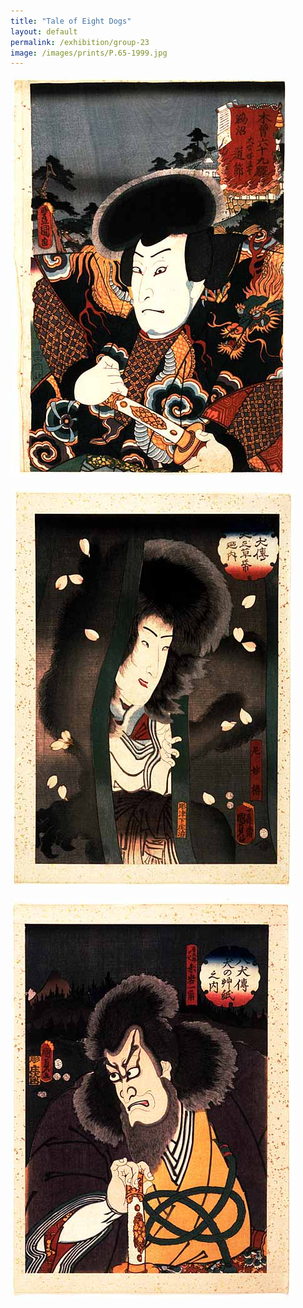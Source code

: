 ```yaml
---
title: "Tale of Eight Dogs"
layout: default
permalink: /exhibition/group-23
image: /images/prints/P.65-1999.jpg
---
```


[![Kunisada Image](/images/prints/P.65-1999.jpg)](KUN/kunp65.htm)[  
](thumb1.htm)

[![Kunisada Image](/images/prints/P.68-1999.jpg)](KUN/kunp68.htm)

[![Kunisada Image](/images/prints/P.67-1999.jpg)](KUN/kunp67.htm)
